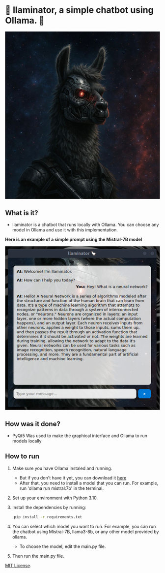 # 🦙 llaminator, a simple chatbot using Ollama. 🦙

<p align="center">
  <img src="assets/img/llaminator.jpeg" alt="llaminator" />
</p>

## What is it? 

- llaminator is a chatbot that runs locally with Ollama. You can choose any model in Ollama and use it with this implementation.

**Here is an example of a simple prompt using the Mistral-7B model**

![llaminator](assets/img/example.png)


## How was it done?

- PyQt5 Was used to make the graphical interface and Ollama to run models locally

## How to run 

1. Make sure you have Ollama instaled and running.
    - But if you don't have it yet, you can download it [here](https://ollama.com)
    - After that, you need to install a model that you can run. For example, run 'ollama run mistral:7b' in the terminal.

2. Set up your environment with Python 3.10.

3. Install the dependencies by running:
```bash
    pip install -r requirements.txt
```

4. You can select which model you want to run. For example, you can run the chatbot using Mistral-7B, llama3-8b, or any other model provided by ollama.
    - To choose the model, edit the main.py file.

5. Then run the main.py file.



[MIT License](LICENSE).
